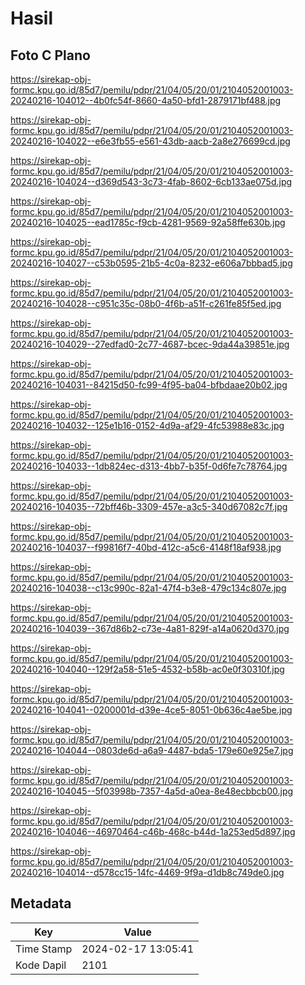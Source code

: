 # Hasil

## Foto C Plano

https://sirekap-obj-formc.kpu.go.id/85d7/pemilu/pdpr/21/04/05/20/01/2104052001003-20240216-104012--4b0fc54f-8660-4a50-bfd1-2879171bf488.jpg

https://sirekap-obj-formc.kpu.go.id/85d7/pemilu/pdpr/21/04/05/20/01/2104052001003-20240216-104022--e6e3fb55-e561-43db-aacb-2a8e276699cd.jpg

https://sirekap-obj-formc.kpu.go.id/85d7/pemilu/pdpr/21/04/05/20/01/2104052001003-20240216-104024--d369d543-3c73-4fab-8602-6cb133ae075d.jpg

https://sirekap-obj-formc.kpu.go.id/85d7/pemilu/pdpr/21/04/05/20/01/2104052001003-20240216-104025--ead1785c-f9cb-4281-9569-92a58ffe630b.jpg

https://sirekap-obj-formc.kpu.go.id/85d7/pemilu/pdpr/21/04/05/20/01/2104052001003-20240216-104027--c53b0595-21b5-4c0a-8232-e606a7bbbad5.jpg

https://sirekap-obj-formc.kpu.go.id/85d7/pemilu/pdpr/21/04/05/20/01/2104052001003-20240216-104028--c951c35c-08b0-4f6b-a51f-c261fe85f5ed.jpg

https://sirekap-obj-formc.kpu.go.id/85d7/pemilu/pdpr/21/04/05/20/01/2104052001003-20240216-104029--27edfad0-2c77-4687-bcec-9da44a39851e.jpg

https://sirekap-obj-formc.kpu.go.id/85d7/pemilu/pdpr/21/04/05/20/01/2104052001003-20240216-104031--84215d50-fc99-4f95-ba04-bfbdaae20b02.jpg

https://sirekap-obj-formc.kpu.go.id/85d7/pemilu/pdpr/21/04/05/20/01/2104052001003-20240216-104032--125e1b16-0152-4d9a-af29-4fc53988e83c.jpg

https://sirekap-obj-formc.kpu.go.id/85d7/pemilu/pdpr/21/04/05/20/01/2104052001003-20240216-104033--1db824ec-d313-4bb7-b35f-0d6fe7c78764.jpg

https://sirekap-obj-formc.kpu.go.id/85d7/pemilu/pdpr/21/04/05/20/01/2104052001003-20240216-104035--72bff46b-3309-457e-a3c5-340d67082c7f.jpg

https://sirekap-obj-formc.kpu.go.id/85d7/pemilu/pdpr/21/04/05/20/01/2104052001003-20240216-104037--f99816f7-40bd-412c-a5c6-4148f18af938.jpg

https://sirekap-obj-formc.kpu.go.id/85d7/pemilu/pdpr/21/04/05/20/01/2104052001003-20240216-104038--c13c990c-82a1-47f4-b3e8-479c134c807e.jpg

https://sirekap-obj-formc.kpu.go.id/85d7/pemilu/pdpr/21/04/05/20/01/2104052001003-20240216-104039--367d86b2-c73e-4a81-829f-a14a0620d370.jpg

https://sirekap-obj-formc.kpu.go.id/85d7/pemilu/pdpr/21/04/05/20/01/2104052001003-20240216-104040--129f2a58-51e5-4532-b58b-ac0e0f30310f.jpg

https://sirekap-obj-formc.kpu.go.id/85d7/pemilu/pdpr/21/04/05/20/01/2104052001003-20240216-104041--0200001d-d39e-4ce5-8051-0b636c4ae5be.jpg

https://sirekap-obj-formc.kpu.go.id/85d7/pemilu/pdpr/21/04/05/20/01/2104052001003-20240216-104044--0803de6d-a6a9-4487-bda5-179e60e925e7.jpg

https://sirekap-obj-formc.kpu.go.id/85d7/pemilu/pdpr/21/04/05/20/01/2104052001003-20240216-104045--5f03998b-7357-4a5d-a0ea-8e48ecbbcb00.jpg

https://sirekap-obj-formc.kpu.go.id/85d7/pemilu/pdpr/21/04/05/20/01/2104052001003-20240216-104046--46970464-c46b-468c-b44d-1a253ed5d897.jpg

https://sirekap-obj-formc.kpu.go.id/85d7/pemilu/pdpr/21/04/05/20/01/2104052001003-20240216-104014--d578cc15-14fc-4469-9f9a-d1db8c749de0.jpg


## Metadata

| Key        | Value               |
| ---------- | ------------------- |
| Time Stamp | 2024-02-17 13:05:41 |
| Kode Dapil | 2101                |



